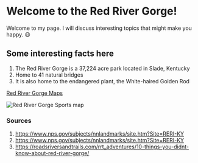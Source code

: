 <!-- Heading 1 -->
# Welcome to the Red River Gorge!
<!-- Nice research! 😀 -->

<!-- First paragraph -->
Welcome to my page. I will discuss interesting topics that might make you happy. 😃

<!-- Heading 2 -->
## Some interesting facts here

<!-- Ordered list -->
1. The Red River Gorge is a 37,224 acre park located in Slade, Kentucky
2. Home to 41 natural bridges
3. It is also home to the endangered plant, the White-haired Golden Rod

<!-- Link to web page -->
[Red River Gorge Maps](http://www.redrivergorge.com/maps.html)

<!-- Display PNG image from a different server. Notice the exclamation mark ! -->
![Red River Gorge Sports map](https://www.outragegis.com/trails/wp-content/uploads/2015/02/LocaTOR-Final_2011-01.jpg)

<!-- 
    This is a comment. The above line grabs a PNG from a URL and will display it as an image. The "Become Happy" text inside the brackets is called an Alt property and is used in case the image is corrupted or for browsers that don't display images (they exist). 
-->

<!-- Heading 3 -->
### Sources
1. https://www.nps.gov/subjects/nnlandmarks/site.htm?Site=RERI-KY
2. https://www.nps.gov/subjects/nnlandmarks/site.htm?Site=RERI-KY
3. https://roadsriversandtrails.com/rrt_adventures/10-things-you-didnt-know-about-red-river-gorge/